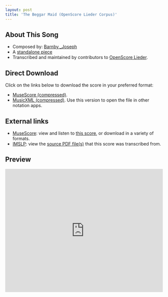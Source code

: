 ```yaml
---
layout: post
title: 'The Beggar Maid (OpenScore Lieder Corpus)'
---
```


## About This Song

- Composed by: [Barnby,_Joseph](https://fourscoreandmore.org/openscore/lieder/Barnby,_Joseph)
- A [standalone piece](https://fourscoreandmore.org/openscore/lieder/Barnby,_Joseph/_)
- Transcribed and maintained by contributors to [OpenScore Lieder].

[OpenScore Lieder]: https://musescore.com/openscore-lieder-corpus

## Direct Download

Click on the links below to download the score in your preferred format:
- [MuseScore (compressed)](https://github.com/openscore/lieder/blob/main/scores/Barnby,_Joseph/_/The_Beggar_Maid/lc6478624.mscz?raw=true).
- [MusicXML (compressed)](https://github.com/openscore/lieder/blob/main/scores/Barnby,_Joseph/_/The_Beggar_Maid/lc6478624.mxl?raw=true). Use this version to open the file in other notation apps.

## External links

- [MuseScore]: view and listen to [this score][MuseScore], or download in a variety of formats.
- [IMSLP]: view the [source PDF file(s)][IMSLP] that this score was transcribed from.

[MuseScore]: https://musescore.com/score/6478624
[IMSLP]: https://imslp.org/wiki/Special:ReverseLookup/183800

## Preview

<iframe width="100%" height="394" src="https://musescore.com/openscore-lieder-corpus/scores/6478624/embed" frameborder="0" allowfullscreen allow="autoplay; fullscreen"></iframe>
